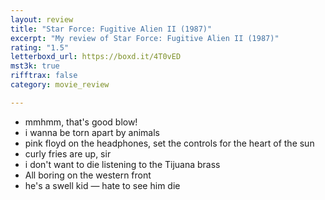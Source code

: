 ```yaml
---
layout: review
title: "Star Force: Fugitive Alien II (1987)"
excerpt: "My review of Star Force: Fugitive Alien II (1987)"
rating: "1.5"
letterboxd_url: https://boxd.it/4T0vED
mst3k: true
rifftrax: false
category: movie_review

---
```


* mmhmm, that's good blow!
* i wanna be torn apart by animals
* pink floyd on the headphones, set the controls for the heart of the sun
* curly fries are up, sir
* i don't want to die listening to the Tijuana brass
* All boring on the western front
* he's a swell kid — hate to see him die